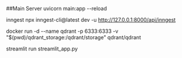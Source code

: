 ##Main Server
uvicorn main:app --reload

inngest
npx inngest-cli@latest dev -u http://127.0.0.1:8000/api/inngest


docker run -d --name qdrant -p 6333:6333 -v "$(pwd)/qdrant_storage:/qdrant/storage" qdrant/qdrant


streamlit run streamlit_app.py